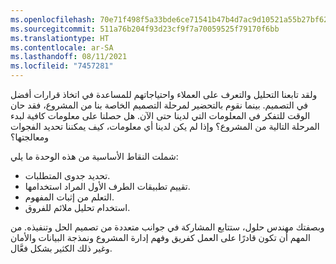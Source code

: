 ```yaml
---
ms.openlocfilehash: 70e71f498f5a33bde6ce71541b47b4d7ac9d10521a55b27bf62c13dde46a9b1a
ms.sourcegitcommit: 511a76b204f93d23cf9f7a70059525f79170f6bb
ms.translationtype: HT
ms.contentlocale: ar-SA
ms.lasthandoff: 08/11/2021
ms.locfileid: "7457281"
---
```

ولقد تابعنا التحليل والتعرف على العملاء واحتياجاتهم للمساعدة في اتخاذ قرارات أفضل في التصميم.  بينما نقوم بالتحضير لمرحلة التصميم الخاصة بنا من المشروع، فقد حان الوقت للتفكر في المعلومات التي لدينا حتى الآن.  هل حصلنا على معلومات كافية لبدء المرحلة التالية من المشروع؟  وإذا لم يكن لدينا أي معلومات، كيف يمكننا تحديد الفجوات ومعالجتها؟ 

شملت النقاط الأساسية من هذه الوحدة ما يلي: 

- تحديد جدوى المتطلبات.
- تقييم تطبيقات الطرف الأول المراد استخدامها.
- التعلم من إثبات المفهوم.
- استخدام تحليل ملائم للفروق.

وبصفتك مهندس حلول، ستتابع المشاركة في جوانب متعددة من تصميم الحل وتنفيذه. من المهم أن تكون قادرًا على العمل كفريق وفهم إدارة المشروع ونمذجة البيانات والأمان وغير ذلك الكثير بشكل فعَّال. 
